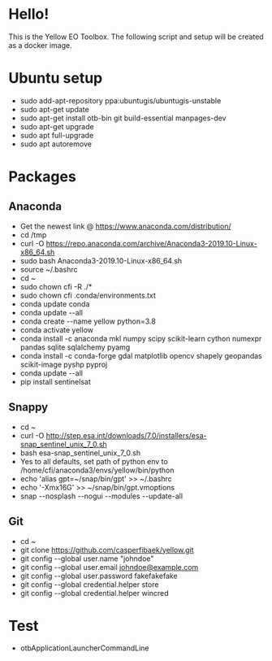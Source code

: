 # Hello!

This is the Yellow EO Toolbox. The following script and setup will be created as a docker image.

# Ubuntu setup
  * sudo add-apt-repository ppa:ubuntugis/ubuntugis-unstable
  * sudo apt-get update
  * sudo apt-get install otb-bin git build-essential manpages-dev
  * sudo apt-get upgrade
  * sudo apt full-upgrade
  * sudo apt autoremove

# Packages
  ## Anaconda
  * Get the newest link @ https://www.anaconda.com/distribution/ 
  * cd /tmp
  * curl -O https://repo.anaconda.com/archive/Anaconda3-2019.10-Linux-x86_64.sh
  * sudo bash Anaconda3-2019.10-Linux-x86_64.sh
  * source ~/.bashrc
  * cd ~
  * sudo chown cfi -R ./*
  * sudo chown cfi .conda/environments.txt
  * conda update conda
  * conda update --all
  * conda create --name yellow python=3.8
  * conda activate yellow
  * conda install -c anaconda mkl numpy scipy scikit-learn cython numexpr pandas sqlite sqlalchemy pyamg
  * conda install -c conda-forge gdal matplotlib opencv shapely geopandas scikit-image pyshp pyproj
  * conda update --all
  * pip install sentinelsat


  ## Snappy
  * cd ~
  * curl -O http://step.esa.int/downloads/7.0/installers/esa-snap_sentinel_unix_7_0.sh
  * bash esa-snap_sentinel_unix_7_0.sh
  * Yes to all defaults, set path of python env to /home/cfi/anaconda3/envs/yellow/bin/python
  * echo 'alias gpt=~/snap/bin/gpt' >> ~/.bashrc
  * echo '-Xmx16G' >> ~/snap/bin/gpt.vmoptions
  * snap --nosplash --nogui --modules --update-all


  ## Git
  * cd ~
  * git clone https://github.com/casperfibaek/yellow.git
  * git config --global user.name "johndoe"
  * git config --global user.email johndoe@example.com
  * git config --global user.password fakefakefake
  * git config --global credential.helper store
  * git config --global credential.helper wincred

  # Test
  * otbApplicationLauncherCommandLine